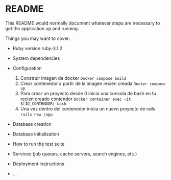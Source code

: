 # README

This README would normally document whatever steps are necessary to get the
application up and running.

Things you may want to cover:

* Ruby version
    ruby-3.1.2

* System dependencies

* Configuration
    1. Construir imagen de docker
        `Docker compose build`
    2. Crear contenedor a partir de la imagen recien creada
        `Docker compose up`
    3. Para crear un proyecto desde 0 inicia una consola de bash en tu recien creado contendor
        `Docker container exec -it $[ID_CONTENDOR] bash`
    4. Una vez dentro del contenedor inicia un nuevo proyecto de rails
        `rails new /app`

* Database creation

* Database initialization

* How to run the test suite

* Services (job queues, cache servers, search engines, etc.)

* Deployment instructions

* ...
